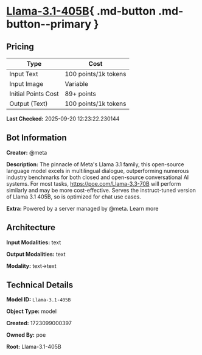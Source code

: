 # [Llama-3.1-405B](https://poe.com/Llama-3.1-405B){ .md-button .md-button--primary }

## Pricing

| Type | Cost |
|------|------|
| Input Text | 100 points/1k tokens |
| Input Image | Variable |
| Initial Points Cost | 89+ points |
| Output (Text) | 100 points/1k tokens |

**Last Checked:** 2025-09-20 12:23:22.230144


## Bot Information

**Creator:** @meta

**Description:** The pinnacle of Meta's Llama 3.1 family, this open-source language model excels in multilingual dialogue, outperforming numerous industry benchmarks for both closed and open-source conversational AI systems. For most tasks, https://poe.com/Llama-3.3-70B will perform similarly and may be more cost-effective. Serves the instruct-tuned version of Llama 3.1 405B, so is optimized for chat use cases.

**Extra:** Powered by a server managed by @meta. Learn more


## Architecture

**Input Modalities:** text

**Output Modalities:** text

**Modality:** text->text


## Technical Details

**Model ID:** `Llama-3.1-405B`

**Object Type:** model

**Created:** 1723099000397

**Owned By:** poe

**Root:** Llama-3.1-405B
